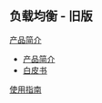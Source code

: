 ## 负载均衡 - 旧版

[产品简介]()
   
  * [产品简介](容器服务/负载均衡-旧版/产品简介/负载均衡产品简介.md)
  * [白皮书](容器服务/负载均衡-旧版/产品简介/负载均衡白皮书.md)  

[使用指南](容器服务/负载均衡-旧版/使用指南.md)

